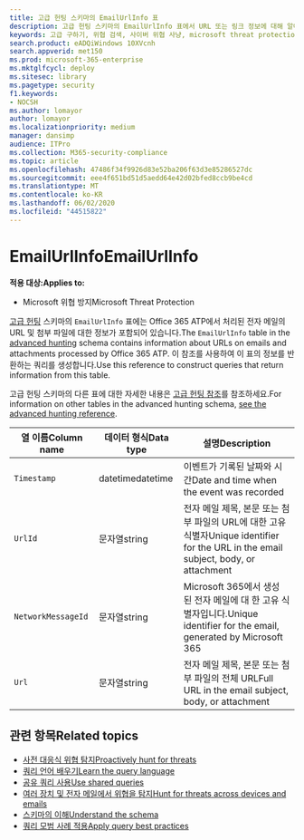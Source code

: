 ```yaml
---
title: 고급 헌팅 스키마의 EmailUrlInfo 표
description: 고급 헌팅 스키마의 EmailUrlInfo 표에서 URL 또는 링크 정보에 대해 알아봅니다.
keywords: 고급 구하기, 위협 검색, 사이버 위협 사냥, microsoft threat protection, microsoft 365, mtp, m365, 검색, 쿼리, 원격 분석, 스키마 참조, kusto, table, column, data type, description
search.product: eADQiWindows 10XVcnh
search.appverid: met150
ms.prod: microsoft-365-enterprise
ms.mktglfcycl: deploy
ms.sitesec: library
ms.pagetype: security
f1.keywords:
- NOCSH
ms.author: lomayor
author: lomayor
ms.localizationpriority: medium
manager: dansimp
audience: ITPro
ms.collection: M365-security-compliance
ms.topic: article
ms.openlocfilehash: 47486f34f9926d83e52ba206f63d3e85286527dc
ms.sourcegitcommit: eee4f651bd51d5aedd64e42d02bfed8ccb9be4cd
ms.translationtype: MT
ms.contentlocale: ko-KR
ms.lasthandoff: 06/02/2020
ms.locfileid: "44515822"
---
```

# <a name="emailurlinfo"></a><span data-ttu-id="893f3-104">EmailUrlInfo</span><span class="sxs-lookup"><span data-stu-id="893f3-104">EmailUrlInfo</span></span>

<span data-ttu-id="893f3-105">**적용 대상:**</span><span class="sxs-lookup"><span data-stu-id="893f3-105">**Applies to:**</span></span>
- <span data-ttu-id="893f3-106">Microsoft 위협 방지</span><span class="sxs-lookup"><span data-stu-id="893f3-106">Microsoft Threat Protection</span></span>

<span data-ttu-id="893f3-107">[고급 헌팅](advanced-hunting-overview.md) 스키마의 `EmailUrlInfo` 표에는 Office 365 ATP에서 처리된 전자 메일의 URL 및 첨부 파일에 대한 정보가 포함되어 있습니다.</span><span class="sxs-lookup"><span data-stu-id="893f3-107">The `EmailUrlInfo` table in the [advanced hunting](advanced-hunting-overview.md) schema contains information about URLs on emails and attachments processed by Office 365 ATP.</span></span> <span data-ttu-id="893f3-108">이 참조를 사용하여 이 표의 정보를 반환하는 쿼리를 생성합니다.</span><span class="sxs-lookup"><span data-stu-id="893f3-108">Use this reference to construct queries that return information from this table.</span></span>

<span data-ttu-id="893f3-109">고급 헌팅 스키마의 다른 표에 대한 자세한 내용은 [고급 헌팅 참조](advanced-hunting-schema-tables.md)를 참조하세요.</span><span class="sxs-lookup"><span data-stu-id="893f3-109">For information on other tables in the advanced hunting schema, [see the advanced hunting reference](advanced-hunting-schema-tables.md).</span></span>

| <span data-ttu-id="893f3-110">열 이름</span><span class="sxs-lookup"><span data-stu-id="893f3-110">Column name</span></span> | <span data-ttu-id="893f3-111">데이터 형식</span><span class="sxs-lookup"><span data-stu-id="893f3-111">Data type</span></span> | <span data-ttu-id="893f3-112">설명</span><span class="sxs-lookup"><span data-stu-id="893f3-112">Description</span></span> |
|-------------|-----------|-------------|
| `Timestamp` | <span data-ttu-id="893f3-113">datetime</span><span class="sxs-lookup"><span data-stu-id="893f3-113">datetime</span></span> | <span data-ttu-id="893f3-114">이벤트가 기록된 날짜와 시간</span><span class="sxs-lookup"><span data-stu-id="893f3-114">Date and time when the event was recorded</span></span> |
| `UrlId` | <span data-ttu-id="893f3-115">문자열</span><span class="sxs-lookup"><span data-stu-id="893f3-115">string</span></span> | <span data-ttu-id="893f3-116">전자 메일 제목, 본문 또는 첨부 파일의 URL에 대한 고유 식별자</span><span class="sxs-lookup"><span data-stu-id="893f3-116">Unique identifier for the URL in the email subject, body, or attachment</span></span> |
| `NetworkMessageId` | <span data-ttu-id="893f3-117">문자열</span><span class="sxs-lookup"><span data-stu-id="893f3-117">string</span></span> | <span data-ttu-id="893f3-118">Microsoft 365에서 생성 된 전자 메일에 대 한 고유 식별자입니다.</span><span class="sxs-lookup"><span data-stu-id="893f3-118">Unique identifier for the email, generated by Microsoft 365</span></span> |
| `Url` | <span data-ttu-id="893f3-119">문자열</span><span class="sxs-lookup"><span data-stu-id="893f3-119">string</span></span> | <span data-ttu-id="893f3-120">전자 메일 제목, 본문 또는 첨부 파일의 전체 URL</span><span class="sxs-lookup"><span data-stu-id="893f3-120">Full URL in the email subject, body, or attachment</span></span> |

## <a name="related-topics"></a><span data-ttu-id="893f3-121">관련 항목</span><span class="sxs-lookup"><span data-stu-id="893f3-121">Related topics</span></span>
- [<span data-ttu-id="893f3-122">사전 대응식 위협 탐지</span><span class="sxs-lookup"><span data-stu-id="893f3-122">Proactively hunt for threats</span></span>](advanced-hunting-overview.md)
- [<span data-ttu-id="893f3-123">쿼리 언어 배우기</span><span class="sxs-lookup"><span data-stu-id="893f3-123">Learn the query language</span></span>](advanced-hunting-query-language.md)
- [<span data-ttu-id="893f3-124">공유 쿼리 사용</span><span class="sxs-lookup"><span data-stu-id="893f3-124">Use shared queries</span></span>](advanced-hunting-shared-queries.md)
- [<span data-ttu-id="893f3-125">여러 장치 및 전자 메일에서 위협을 탐지</span><span class="sxs-lookup"><span data-stu-id="893f3-125">Hunt for threats across devices and emails</span></span>](advanced-hunting-query-emails-devices.md)
- [<span data-ttu-id="893f3-126">스키마의 이해</span><span class="sxs-lookup"><span data-stu-id="893f3-126">Understand the schema</span></span>](advanced-hunting-schema-tables.md)
- [<span data-ttu-id="893f3-127">쿼리 모범 사례 적용</span><span class="sxs-lookup"><span data-stu-id="893f3-127">Apply query best practices</span></span>](advanced-hunting-best-practices.md)
